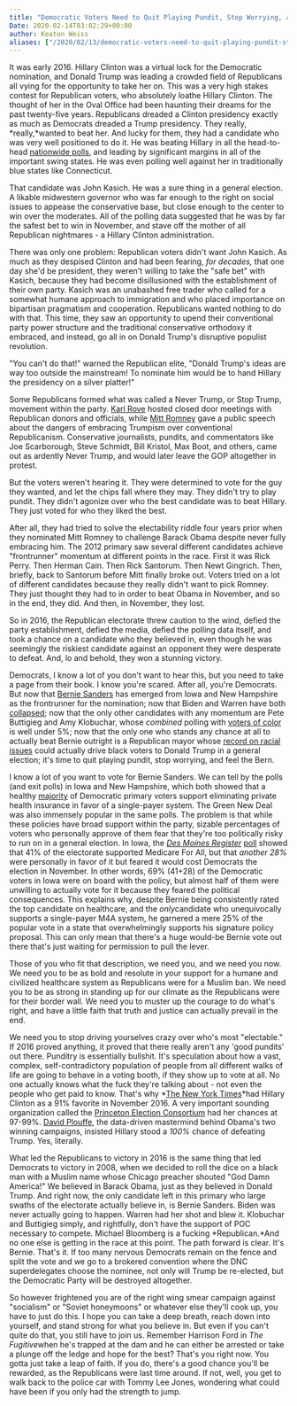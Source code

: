 ```yaml
---
title: "Democratic Voters Need to Quit Playing Pundit, Stop Worrying, and Feel the Bern."
Date: 2020-02-14T03:02:29+00:00
author: Keaton Weiss
aliases: ["/2020/02/13/democratic-voters-need-to-quit-playing-pundit-stop-worrying-and-feel-the-bern"]
---
```


It was early 2016. Hillary Clinton was a virtual lock for the Democratic nomination, and Donald Trump was leading a crowded field of Republicans all vying for the opportunity to take her on. This was a very high stakes contest for Republican voters, who absolutely loathe Hillary Clinton. The thought of her in the Oval Office had been haunting their dreams for the past twenty-five years. Republicans dreaded a Clinton presidency exactly as much as Democrats dreaded a Trump presidency. They really, *really,*wanted to beat her. And lucky for them, they had a candidate who was very well positioned to do it. He was beating Hillary in all the head-to-head [nationwide polls](https://www.realclearpolitics.com/epolls/2016/president/us/general_election_kasich_vs_clinton-5162.html), and leading by significant margins in all of the important swing states. He was even polling well against her in traditionally blue states like Connecticut.

That candidate was John Kasich. He was a sure thing in a general election. A likable midwestern governor who was far enough to the right on social issues to appease the conservative base, but close enough to the center to win over the moderates. All of the polling data suggested that he was by far the safest bet to win in November, and stave off the mother of all Republican nightmares - a Hillary Clinton administration.

There was only one problem: Republican voters didn't want John Kasich. As much as they despised Clinton and had been fearing, *for decades,* that one day she'd be president, they weren't willing to take the "safe bet" with Kasich, because they had become disillusioned with the establishment of their own party. Kasich was an unabashed free trader who called for a somewhat humane approach to immigration and who placed importance on bipartisan pragmatism and cooperation. Republicans wanted nothing to do with that. This time, they saw an opportunity to upend their conventional party power structure and the traditional conservative orthodoxy it embraced, and instead, go all in on Donald Trump's disruptive populist revolution.

"You can't do that!" warned the Republican elite, "Donald Trump's ideas are way too outside the mainstream! To nominate him would be to hand Hillary the presidency on a silver platter!"

Some Republicans formed what was called a Never Trump, or Stop Trump, movement within the party. [Karl Rove](https://www.nytimes.com/2016/02/28/us/politics/donald-trump-republican-party.html) hosted closed door meetings with Republican donors and officials, while [Mitt Romney](https://www.nytimes.com/2016/03/04/us/politics/mitt-romney-speech.html) gave a public speech about the dangers of embracing Trumpism over conventional Republicanism. Conservative journalists, pundits, and commentators like Joe Scarborough, Steve Schmidt, Bill Kristol, Max Boot, and others, came out as ardently Never Trump, and would later leave the GOP altogether in protest.

But the voters weren't hearing it. They were determined to vote for the guy they wanted, and let the chips fall where they may. They didn't try to play pundit. They didn't agonize over who the best candidate was to beat Hillary. They just voted for who they liked the best.

After all, they had tried to solve the electability riddle four years prior when they nominated Mitt Romney to challenge Barack Obama despite never fully embracing him. The 2012 primary saw several different candidates achieve "frontrunner" momentum at different points in the race. First it was Rick Perry. Then Herman Cain. Then Rick Santorum. Then Newt Gingrich. Then, briefly, back to Santorum before Mitt finally broke out. Voters tried on a lot of different candidates because they really didn't want to pick Romney. They just thought they had to in order to beat Obama in November, and so in the end, they did. And then, in November, they lost.

So in 2016, the Republican electorate threw caution to the wind, defied the party establishment, defied the media, defied the polling data itself, and took a chance on a candidate who they believed in, even though he was seemingly the riskiest candidate against an opponent they were desperate to defeat. And, lo and behold, they won a stunning victory.

Democrats, I know a lot of you don't want to hear this, but you need to take a page from their book. I know you're scared. After all, you're Democrats. But now that [Bernie Sanders](https://www.nbcnews.com/politics/2020-election/bernie-sanders-now-front-runner-moderates-may-be-too-divided-n1135596) has emerged from Iowa and New Hampshire as the frontrunner for the nomination; now that Biden and Warren have both [collapsed](https://www.nbcnews.com/politics/2020-election/what-s-happened-warren-biden-dismal-showings-questions-about-future-n1135516); now that the only other candidates with any momentum are Pete Buttigieg and Amy Klobuchar, whose *combined* polling with [voters of color](https://www.thenation.com/article/politics/buttigieg-klobuchar-privilege/) is well under 5%; now that the only one who stands any chance at all to actually beat Bernie outright is a Republican mayor whose [record on racial issues](https://www.washingtonpost.com/nation/2020/02/12/mike-bloomberg-ignored-early-evidence-that-stop-and-frisk-could-be-racially-biased/) could actually drive black voters to Donald Trump in a general election; it's time to quit playing pundit, stop worrying, and feel the Bern.

I know a lot of you want to vote for Bernie Sanders. We can tell by the polls (and exit polls) in Iowa and New Hampshire, which both showed that a healthy [majority](https://www.commondreams.org/news/2020/02/12/iowa-and-new-hampshire-voters-show-medicare-all-and-climate-crisis-top-issues) of Democratic primary voters support eliminating private health insurance in favor of a single-payer system. The Green New Deal was also immensely popular in the same polls. The problem is that while these policies have broad support within the party, sizable percentages of voters who personally approve of them fear that they're too politically risky to run on in a general election. In Iowa, the [*Des Moines Register*](https://www.desmoinesregister.com/story/news/politics/iowa-poll/2019/09/23/iowa-poll-medicare-for-all-green-new-deal-free-tuition-election-2020-iowa-caucus-democrat-candidates/2370599001/) [poll](https://www.desmoinesregister.com/story/news/politics/iowa-poll/2019/09/23/iowa-poll-medicare-for-all-green-new-deal-free-tuition-election-2020-iowa-caucus-democrat-candidates/2370599001/) showed that 41% of the electorate supported Medicare For All, but that *another* *28%* were personally in favor of it but feared it would cost Democrats the election in November. In other words, 69% (41+28) of the Democratic voters in Iowa were on board with the policy, but almost half of them were unwilling to actually vote for it because they feared the political consequences. This explains why, despite Bernie being consistently rated the top candidate on healthcare, and the *only*candidate who unequivocally supports a single-payer M4A system, he garnered a mere 25% of the popular vote in a state that overwhelmingly supports his signature policy proposal. This can only mean that there's a huge would-be Bernie vote out there that's just waiting for permission to pull the lever.

Those of you who fit that description, we need you, and we need you now. We need you to be as bold and resolute in your support for a humane and civilized healthcare system as Republicans were for a Muslim ban. We need you to be as strong in standing up for our climate as the Republicans were for their border wall. We need you to muster up the courage to do what's right, and have a little faith that truth and justice can actually prevail in the end.

We need you to stop driving yourselves crazy over who's most "electable." If 2016 proved anything, it proved that there really aren't any 'good pundits' out there. Punditry is essentially bullshit. It's speculation about how a vast, complex, self-contradictory population of people from all different walks of life are going to behave in a voting booth, if they show up to vote at all. No one actually knows what the fuck they're talking about - not even the people who get paid to know. That's why *[The New York Times](https://www.desmoinesregister.com/story/news/politics/iowa-poll/2019/09/23/iowa-poll-medicare-for-all-green-new-deal-free-tuition-election-2020-iowa-caucus-democrat-candidates/2370599001/)*had Hillary Clinton as a 91% favorite in November 2016. A very important sounding organization called the [Princeton Election Consortium](https://web.archive.org/web/20161023122400/http://election.princeton.edu/2012/09/29/the-short-term-presidential-predictor/) had her chances at 97-99%. [David Plouffe](https://www.youtube.com/watch?v=p1-MAJfBvyA), the data-driven mastermind behind Obama's two winning campaigns, insisted Hillary stood a *100%* chance of defeating Trump. Yes, literally.

What led the Republicans to victory in 2016 is the same thing that led Democrats to victory in 2008, when we decided to roll the dice on a black man with a Muslim name whose Chicago preacher shouted "God Damn America!" We believed in Barack Obama, just as they believed in Donald Trump. And right now, the only candidate left in this primary who large swaths of the electorate actually believe in, is Bernie Sanders. Biden was never actually going to happen. Warren had her shot and blew it. Klobuchar and Buttigieg simply, and rightfully, don't have the support of POC necessary to compete. Michael Bloomberg is a fucking *Republican.*And no one else is getting in the race at this point. The path forward is clear. It's Bernie. That's it. If too many nervous Democrats remain on the fence and split the vote and we go to a brokered convention where the DNC superdelegates choose the nominee, not only will Trump be re-elected, but the Democratic Party will be destroyed altogether.

So however frightened you are of the right wing smear campaign against "socialism" or "Soviet honeymoons" or whatever else they'll cook up, you have to just do this. I hope you can take a deep breath, reach down into yourself, and stand strong for what you believe in. But even if you can't quite do that, you still have to join us. Remember Harrison Ford in *The Fugitive*when he's trapped at the dam and he can either be arrested or take a plunge off the ledge and hope for the best? That's you right now. You gotta just take a leap of faith. If you do, there's a good chance you'll be rewarded, as the Republicans were last time around. If not, well, you get to walk back to the police car with Tommy Lee Jones, wondering what could have been if you only had the strength to jump.
